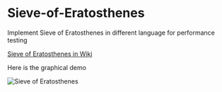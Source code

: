 # Sieve-of-Eratosthenes
Implement Sieve of Eratosthenes in different language for performance testing


[Sieve of Eratosthenes in Wiki](https://en.wikipedia.org/wiki/Sieve_of_Eratosthenes)


Here is the graphical demo


![Sieve of Eratosthenes](https://upload.wikimedia.org/wikipedia/commons/b/b9/Sieve_of_Eratosthenes_animation.gif)

